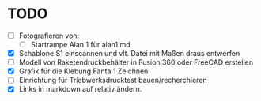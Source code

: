 # TODO

- [ ] Fotografieren von:
  - [ ] Startrampe Alan 1 für alan1.md
- [X] Schablone S1 einscannen und vlt. Datei mit Maßen draus entwerfen
- [ ] Modell von Raketendruckbehälter in Fusion 360 oder FreeCAD erstellen
- [X] Grafik für die Klebung Fanta 1 Zeichnen
- [ ] Einrichtung für Triebwerksdrucktest bauen/recherchieren
- [X] Links in markdown auf relativ ändern.
